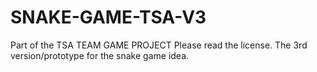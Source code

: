 # SNAKE-GAME-TSA-V3
Part of the TSA TEAM GAME PROJECT
Please read the license.
The 3rd version/prototype for the snake game idea.
